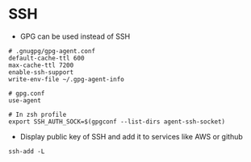 # SSH

* GPG can be used instead of SSH
```
# .gnugpg/gpg-agent.conf
default-cache-ttl 600
max-cache-ttl 7200
enable-ssh-support
write-env-file ~/.gpg-agent-info

# gpg.conf
use-agent

# In zsh profile
export SSH_AUTH_SOCK=$(gpgconf --list-dirs agent-ssh-socket)
```
* Display public key of SSH and add it to services like AWS or github
```
ssh-add -L
```
